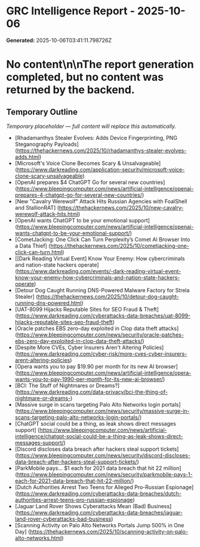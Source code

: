 # GRC Intelligence Report - 2025-10-06
**Generated:** 2025-10-06T03:41:11.798726Z
# No content\n\nThe report generation completed, but no content was returned by the backend.

## Temporary Outline
_Temporary placeholder — full content will replace this automatically._
- [Rhadamanthys Stealer Evolves: Adds Device Fingerprinting, PNG Steganography Payloads] (https://thehackernews.com/2025/10/rhadamanthys-stealer-evolves-adds.html)
- [Microsoft's Voice Clone Becomes Scary &amp; Unsalvageable] (https://www.darkreading.com/application-security/microsoft-voice-clone-scary-unsalvageable)
- [OpenAI prepares $4 ChatGPT Go for several new countries] (https://www.bleepingcomputer.com/news/artificial-intelligence/openai-prepares-4-chatgpt-go-for-several-new-countries/)
- [New "Cavalry Werewolf" Attack Hits Russian Agencies with FoalShell and StallionRAT] (https://thehackernews.com/2025/10/new-cavalry-werewolf-attack-hits.html)
- [OpenAI wants ChatGPT to be your emotional support] (https://www.bleepingcomputer.com/news/artificial-intelligence/openai-wants-chatgpt-to-be-your-emotional-support/)
- [CometJacking: One Click Can Turn Perplexity’s Comet AI Browser Into a Data Thief] (https://thehackernews.com/2025/10/cometjacking-one-click-can-turn.html)
- [[Dark Reading Virtual Event] Know Your Enemy: How cybercriminals and nation-state hackers operate] (https://www.darkreading.com/events/-dark-reading-virtual-event-know-your-enemy-how-cybercriminals-and-nation-state-hackers-operate)
- [Detour Dog Caught Running DNS-Powered Malware Factory for Strela Stealer] (https://thehackernews.com/2025/10/detour-dog-caught-running-dns-powered.html)
- [UAT-8099 Hijacks Reputable Sites for SEO Fraud &amp; Theft] (https://www.darkreading.com/cyberattacks-data-breaches/uat-8099-hijacks-reputable-sites-seo-fraud-theft)
- [Oracle patches EBS zero-day exploited in Clop data theft attacks] (https://www.bleepingcomputer.com/news/security/oracle-patches-ebs-zero-day-exploited-in-clop-data-theft-attacks/)
- [Despite More CVEs, Cyber Insurers Aren't Altering Policies] (https://www.darkreading.com/cyber-risk/more-cves-cyber-insurers-arent-altering-policies)
- [Opera wants you to pay $19.90 per month for its new AI browser] (https://www.bleepingcomputer.com/news/artificial-intelligence/opera-wants-you-to-pay-1990-per-month-for-its-new-ai-browser/)
- [BCI: The Stuff of Nightmares or Dreams?] (https://www.darkreading.com/data-privacy/bci-the-thing-of-nightmare-or-dreams-)
- [Massive surge in scans targeting Palo Alto Networks login portals] (https://www.bleepingcomputer.com/news/security/massive-surge-in-scans-targeting-palo-alto-networks-login-portals/)
- [ChatGPT social could be a thing, as leak shows direct messages support] (https://www.bleepingcomputer.com/news/artificial-intelligence/chatgpt-social-could-be-a-thing-as-leak-shows-direct-messages-support/)
- [Discord discloses data breach after hackers steal support tickets] (https://www.bleepingcomputer.com/news/security/discord-discloses-data-breach-after-hackers-steal-support-tickets/)
- [ParkMobile pays... $1 each for 2021 data breach that hit 22 million] (https://www.bleepingcomputer.com/news/security/parkmobile-pays-1-each-for-2021-data-breach-that-hit-22-million/)
- [Dutch Authorities Arrest Two Teens for Alleged Pro-Russian Espionage] (https://www.darkreading.com/cyberattacks-data-breaches/dutch-authorities-arrest-teens-pro-russian-espionage)
- [Jaguar Land Rover Shows Cyberattacks Mean (Bad) Business] (https://www.darkreading.com/cyberattacks-data-breaches/jaguar-land-rover-cyberattacks-bad-business)
- [Scanning Activity on Palo Alto Networks Portals Jump 500% in One Day] (https://thehackernews.com/2025/10/scanning-activity-on-palo-alto-networks.html)
